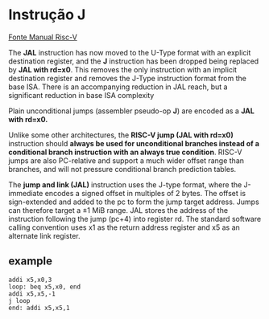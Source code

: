 # Instrução J

[Fonte Manual Risc-V](https://riscv.org//wp-content/uploads/2017/05/riscv-spec-v2.2.pdf)

The **JAL** instruction has now moved to the U-Type format with an explicit destination
register, and the **J** instruction has been dropped being replaced by **JAL with rd=x0**. This
removes the only instruction with an implicit destination register and removes the J-Type
instruction format from the base ISA. There is an accompanying reduction in JAL reach, but
a significant reduction in base ISA complexity

Plain unconditional jumps (assembler pseudo-op **J**) are encoded as a **JAL with rd=x0.**

Unlike some other architectures, the **RISC-V jump (JAL with rd=x0)** instruction should **always
be used for unconditional branches instead of a conditional branch instruction with an always true condition**. RISC-V jumps are also PC-relative and support a much wider offset range than
branches, and will not pressure conditional branch prediction tables.


The **jump and link (JAL)** instruction uses the J-type format, where the J-immediate encodes a
signed offset in multiples of 2 bytes. The offset is sign-extended and added to the pc to form the
jump target address. Jumps can therefore target a ±1 MiB range. JAL stores the address of the
instruction following the jump (pc+4) into register rd. The standard software calling convention
uses x1 as the return address register and x5 as an alternate link register.

## example

```
addi x5,x0,3
loop: beq x5,x0, end
addi x5,x5,-1
j loop
end: addi x5,x5,1
```
